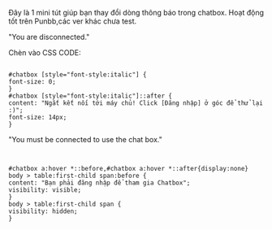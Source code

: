 Đây là 1 mini tút giúp bạn thay đổi dòng thông báo trong chatbox.
Hoạt động tốt trên Punbb,các ver khác chưa test.

"You are disconnected."

Chèn vào CSS CODE:

```

#chatbox [style="font-style:italic"] {
font-size: 0;
}
#chatbox [style="font-style:italic"]::after {
content: "Ngắt kết nối tới máy chủ! Click [Đăng nhập] ở góc để thử lại :)";
font-size: 14px;
}
```


"You must be connected to use the chat box."

```


#chatbox a:hover *::before,#chatbox a:hover *::after{display:none}
body > table:first-child span:before {
content: "Bạn phải đăng nhập để tham gia Chatbox";
visibility: visible;
}
body > table:first-child span {
visibility: hidden;
}


```